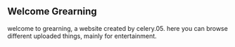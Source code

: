 ## Welcome Grearning

welcome to grearning, a website created by celery.05. here you can browse different uploaded things, mainly for entertainment.
